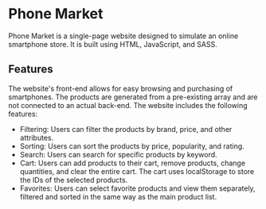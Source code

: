 # Phone Market

Phone Market is a single-page website designed to simulate an online smartphone store. It is built using HTML, JavaScript, and SASS.

## Features

The website's front-end allows for easy browsing and purchasing of smartphones. The products are generated from a pre-existing array and are not connected to an actual back-end. The website includes the following features:

- Filtering: Users can filter the products by brand, price, and other attributes.
- Sorting: Users can sort the products by price, popularity, and rating.
- Search: Users can search for specific products by keyword.
- Cart: Users can add products to their cart, remove products, change quantities, and clear the entire cart. The cart uses localStorage to store the IDs of the selected products.
- Favorites: Users can select favorite products and view them separately, filtered and sorted in the same way as the main product list.

